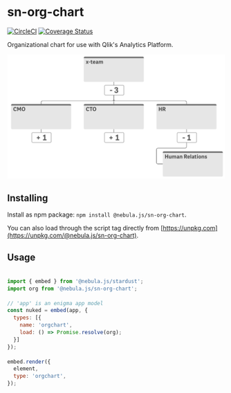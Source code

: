 # sn-org-chart

[![CircleCI](https://circleci.com/gh/qlik-oss/sn-org-chart.svg?style=svg)](https://circleci.com/gh/qlik-oss/sn-org-chart)
[![Coverage Status](https://coveralls.io/repos/github/qlik-oss/sn-org-chart/badge.svg)](https://coveralls.io/github/qlik-oss/sn-org-chart)

Organizational chart for use with Qlik's Analytics Platform.

![Org chart](./assets/preview.png)

## Installing

Install as npm package: `npm install @nebula.js/sn-org-chart`.

You can also load through the script tag directly from [https://unpkg.com](https://unpkg.com/@nebula.js/sn-org-chart).

## Usage

```js

import { embed } from '@nebula.js/stardust';
import org from '@nebula.js/sn-org-chart';

// 'app' is an enigma app model
const nuked = embed(app, {
  types: [{
    name: 'orgchart',
    load: () => Promise.resolve(org);
  }]
});

embed.render({
  element,
  type: 'orgchart',
});
```
